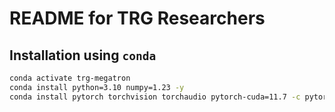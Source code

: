 # README for TRG Researchers

## Installation using `conda`

```bash
conda activate trg-megatron
conda install python=3.10 numpy=1.23 -y
conda install pytorch torchvision torchaudio pytorch-cuda=11.7 -c pytorch -c nvidia -y
```
